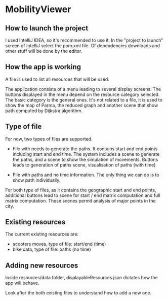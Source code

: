 # MobilityViewer

## How to launch the project

I used IntelliJ IDEA, so it's recommended to use it. 
In the "project to launch" screen of IntelliJ select the pom.xml file.
Of dependencies downloads and other stuff will be done by the editor.

## How the app is working

A file is used to list all resources that will be used.

The application consists of a menu leading to several display screens. The buttons displayed in the
menu depend on the resource category selected. The basic category is the general ones.
It's not related to a file, it is used to show the map of Parma, the reduced graph 
and another scene that show path computed by Dijkstra algorithm.

## Type of file
For now, two types of files are supported.
- File with needs to generate the paths. It contains start and end points including start
and end time. The system includes a scene to generate the paths, 
and a scene to show the simulation of movements. Buttons leads to generation of paths scene,
visualisation of paths (with time).

- File with paths and no time information. The only thing we can do is to show path individually.

For both type of files, as it contains the geographic start and end points, additional buttons lead to scene
for start / end matrix computation and full matrix computation. These scenes permit analysis of major points
in the city.

## Existing resources
The current existing resources are:
- scooters moves, type of file: start/end (time)
- bike data, type of file: paths (no time)

## Adding new resources
Inside resources/data folder, displayableResources.json dictates how the app will behave.

Look after the both existing files to understand how to add a new one.